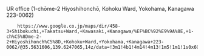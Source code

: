 UR office (1-chōme-2 Hiyoshihonchō, Kohoku Ward, Yokohama, Kanagawa 223-0062)   

        https://www.google.co.jp/maps/dir/458-3+Shibokuchi,+Takatsu+Ward,+Kawasaki,+Kanagawa/%EF%BC%92%E9%9A%8E,+1-ch%C5%8Dme-2-2+Hiyoshihonch%C5%8D,+Kohoku+Ward,+Yokohama,+Kanagawa+223-0062/@35.5631606,139.6247065,14z/data=!3m1!4b1!4m14!4m13!1m5!1m1!1s0x6018f594fadccf5d:0x5f4881b6fd12cd55!2m2!1d139.6315466!2d35.5738597!1m5!1m1!1s0x60185f7737992b29:0x7b4c3743bd265b64!2m2!1d139.6459266!2d35.5538747!3e1
